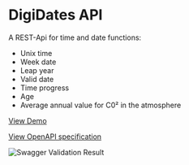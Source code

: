 # DigiDates API 

A REST-Api for time and date functions:

* Unix time
* Week date
* Leap year
* Valid date
* Time progress
* Age
* Average annual value for C0² in the atmosphere

[View Demo](https://digidates.de/)

[View OpenAPI specification](https://digidates.de/docs/openapi.yaml) 

![Swagger Validation Result](https://validator.swagger.io/validator?url=https://raw.githubusercontent.com/bandemer/digidatesAPI/master/docs/openapi.yaml)
 
